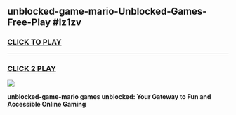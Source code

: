 
## unblocked-game-mario-Unblocked-Games-Free-Play #lz1zv
<h3>
<a href="https://us.freeplayer.one?title=unblocked-game-mario&ref=9M">CLICK TO PLAY</a></h3>
<hr>

<h3>
<a href="https://us.freeplayer.one?title=unblocked-game-mario&ref=9M">CLICK 2 PLAY</a>
  
</h3>

<a href="https://us.freeplayer.one?title=unblocked-game-mario&ref=9M"><img src="https://clearcache.store/games.png"></a>


**unblocked-game-mario games unblocked: Your Gateway to Fun and Accessible Online Gaming**
